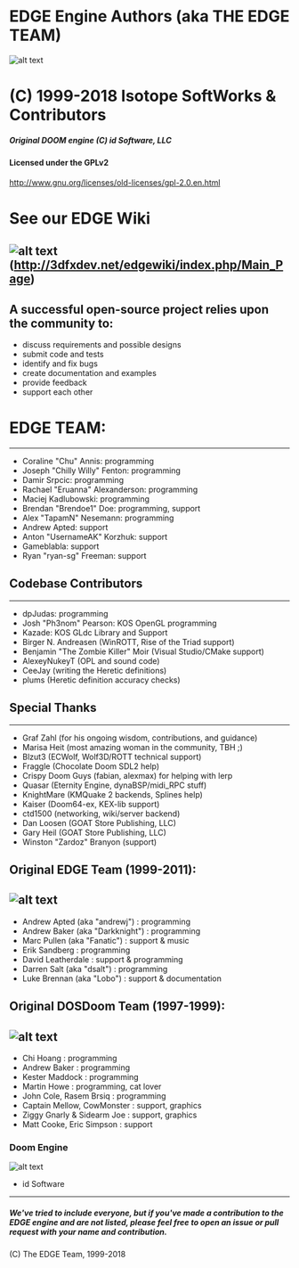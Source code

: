 # EDGE Engine Authors (aka THE EDGE TEAM)
![alt text](http://3dfxdev.net/edgewiki/images/1/18/3DGElogo.gif "Isotope SoftWorks")
# (C) 1999-2018 Isotope SoftWorks & Contributors
##### Original DOOM engine (C) id Software, LLC
#### Licensed under the GPLv2
http://www.gnu.org/licenses/old-licenses/gpl-2.0.en.html
# See our EDGE Wiki 
![alt text](http://3dfxdev.net/edgewiki/images/7/79/Navbar-brand.png "3DGE Wiki")
(http://3dfxdev.net/edgewiki/index.php/Main_Page)
---
## A successful open-source project relies upon the community to:
* discuss requirements and possible designs
* submit code and tests
* identify and fix bugs
* create documentation and examples
* provide feedback
* support each other

# EDGE TEAM:
---
* Coraline "Chu" Annis: programming
* Joseph "Chilly Willy" Fenton: programming
* Damir Srpcic: programming
* Rachael "Eruanna" Alexanderson: programming
* Maciej Kadlubowski: programming
* Brendan "Brendoe1" Doe: programming, support
* Alex "TapamN" Nesemann: programming
* Andrew Apted: support
* Anton "UsernameAK" Korzhuk: support
* Gameblabla: support
* Ryan "ryan-sg" Freeman: support

## Codebase Contributors
---
* dpJudas: programming
* Josh "Ph3nom" Pearson: KOS OpenGL programming
* Kazade: KOS GLdc Library and Support
* Birger N. Andreasen (WinROTT, Rise of the Triad support)
* Benjamin "The Zombie Killer" Moir (Visual Studio/CMake support)
* AlexeyNukeyT (OPL and sound code)
* CeeJay (writing the Heretic definitions)
* plums  (Heretic definition accuracy checks)

## Special Thanks
---
* Graf Zahl (for his ongoing wisdom, contributions, and guidance)
* Marisa Heit (most amazing woman in the community, TBH ;)
* Blzut3 (ECWolf, Wolf3D/ROTT technical support)
* Fraggle (Chocolate Doom SDL2 help)
* Crispy Doom Guys (fabian, alexmax) for helping with lerp
* Quasar (Eternity Engine, dynaBSP/midi_RPC stuff)
* KnightMare (KMQuake 2 backends, Splines help)
* Kaiser (Doom64-ex, KEX-lib support)
* ctd1500 (networking, wiki/server backend)
* Dan Loosen (GOAT Store Publishing, LLC)
* Gary Heil (GOAT Store Publishing, LLC)
* Winston "Zardoz" Branyon (support)

## Original EDGE Team (1999-2011):
![alt text](http://3dfxdev.net/edgewiki/images/f/f6/EDGElogo.jpg "EDGE")
---
* Andrew Apted (aka "andrewj")     : programming
* Andrew Baker (aka "Darkknight")  : programming
* Marc Pullen  (aka "Fanatic")     : support & music
* Erik Sandberg                    : programming
* David Leatherdale                : support & programming
* Darren Salt  (aka "dsalt")       : programming
* Luke Brennan (aka "Lobo")        : support & documentation

## Original DOSDoom Team (1997-1999):
![alt text](http://3dfxdev.net/edgewiki/images/a/ac/DOSDoomlogo.png "DOSDoom")
---
* Chi Hoang                        : programming
* Andrew Baker                     : programming
* Kester Maddock                   : programming
* Martin Howe                      : programming, cat lover
* John Cole, Rasem Brsiq           : programming
* Captain Mellow, CowMonster       : support, graphics
* Ziggy Gnarly & Sidearm Joe       : support, graphics
* Matt Cooke, Eric Simpson         : support

### Doom Engine
![alt text](http://logos-download.com/wp-content/uploads/2016/09/Doom_logo_small.png "(C) id Software, LLC")
 * id Software

 ---
##### We've tried to include everyone, but if you've made a contribution to the EDGE engine and are not listed, please feel free to open an issue or pull request with your name and contribution.

(C) The EDGE Team, 1999-2018
